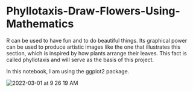 # Phyllotaxis-Draw-Flowers-Using-Mathematics

R can be used to have fun and to do beautiful things. Its graphical power can be used to produce artistic images like the one that illustrates this section, which is inspired by how plants arrange their leaves. This fact is called phyllotaxis and will serve as the basis of this project.

In this notebook, I am using the ggplot2 package.

![2022-03-01 at 9 26 19 AM](https://user-images.githubusercontent.com/96905837/156167554-25213fb0-d52d-4aaa-9d73-22be1a72bd08.jpeg)
